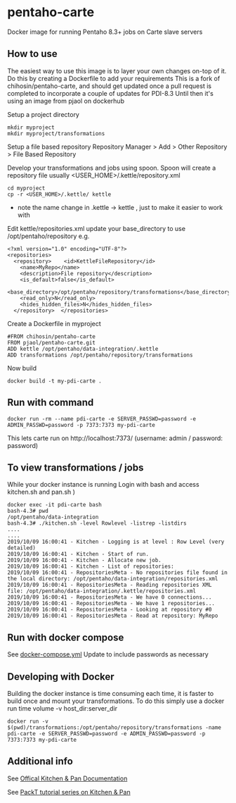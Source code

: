 # pentaho-carte
Docker image for running Pentaho 8.3+ jobs on Carte slave servers


## How to use
The easiest way to use this image is to layer your own changes on-top of it.
Do this by creating a Dockerfile to add your requirements
This is a fork of chihosin/pentaho-carte, and should get updated once a pull request is completed to incorporate a  couple of updates for PDI-8.3
Until then it's using an image from pjaol on dockerhub

Setup a project directory
```
mkdir myproject
mkdir myproject/transformations
```

Setup a file based repository
Repository Manager > Add > Other Repository > File Based Repository

Develop your transformations and jobs using spoon.
Spoon will create a repository file usually <USER_HOME>/.kettle/repository.xml
```
cd myproject
cp -r <USER_HOME>/.kettle/ kettle
```
* note the name change in .kettle -> kettle , just to make it easier to work with

Edit kettle/repositories.xml update your base_directory to use /opt/pentaho/repository
e.g. 

```
<?xml version="1.0" encoding="UTF-8"?>
<repositories>
  <repository>    <id>KettleFileRepository</id>
    <name>MyRepo</name>
    <description>File repository</description>
    <is_default>false</is_default>
        <base_directory>/opt/pentaho/repository/transformations</base_directory>
    <read_only>N</read_only>
    <hides_hidden_files>N</hides_hidden_files>
  </repository>  </repositories>

```

Create a Dockerfile in myproject
```
#FROM chihosin/pentaho-carte
FROM pjaol/pentaho-carte.git
ADD kettle /opt/pentaho/data-integration/.kettle
ADD transformations /opt/pentaho/repository/transformations
```

Now build
```
docker build -t my-pdi-carte .
```


## Run with command
```
docker run -rm --name pdi-carte -e SERVER_PASSWD=password -e ADMIN_PASSWD=password -p 7373:7373 my-pdi-carte
```

This lets carte run on http://localhost:7373/ (username: admin / password: password)

## To view transformations / jobs
While your docker instance is running 
Login with bash and access kitchen.sh and pan.sh )
```
docker exec -it pdi-carte bash
bash-4.3# pwd
/opt/pentaho/data-integration
bash-4.3# ./kitchen.sh -level Rowlevel -listrep -listdirs
....
....
2019/10/09 16:00:41 - Kitchen - Logging is at level : Row Level (very detailed)
2019/10/09 16:00:41 - Kitchen - Start of run.
2019/10/09 16:00:41 - Kitchen - Allocate new job.
2019/10/09 16:00:41 - Kitchen - List of repositories:
2019/10/09 16:00:41 - RepositoriesMeta - No repositories file found in the local directory: /opt/pentaho/data-integration/repositories.xml
2019/10/09 16:00:41 - RepositoriesMeta - Reading repositories XML file: /opt/pentaho/data-integration/.kettle/repositories.xml
2019/10/09 16:00:41 - RepositoriesMeta - We have 0 connections...
2019/10/09 16:00:41 - RepositoriesMeta - We have 1 repositories...
2019/10/09 16:00:41 - RepositoriesMeta - Looking at repository #0
2019/10/09 16:00:41 - RepositoriesMeta - Read at repository: MyRepo

```
## Run with docker compose
See [docker-compose.yml](https://raw.githubusercontent.com/ChihoSin/pentaho-carte/master/docker-compose.yml)
Update to include passwords as necessary

## Developing with Docker
Building the docker instance is time consuming each time, it is faster to build once and mount your transformations. To do this simply use a docker run time volume -v host_dir:server_dir

```
docker run -v $(pwd)/transformations:/opt/pentaho/repository/transformations -name pdi-carte -e SERVER_PASSWD=password -e ADMIN_PASSWD=password -p 7373:7373 my-pdi-carte
```


## Additional info

See [Offical Kitchen & Pan Documentation](https://help.pentaho.com/Documentation/8.3/Products/Use_Command_Line_Tools_to_Run_Transformations_and_Jobs)

See [PackT tutorial series on Kitchen & Pan](https://subscription.packtpub.com/book/big_data_and_business_intelligence/9781849696906/1/ch01lvl1sec17/dealing-with-the-execution-log-simple)


